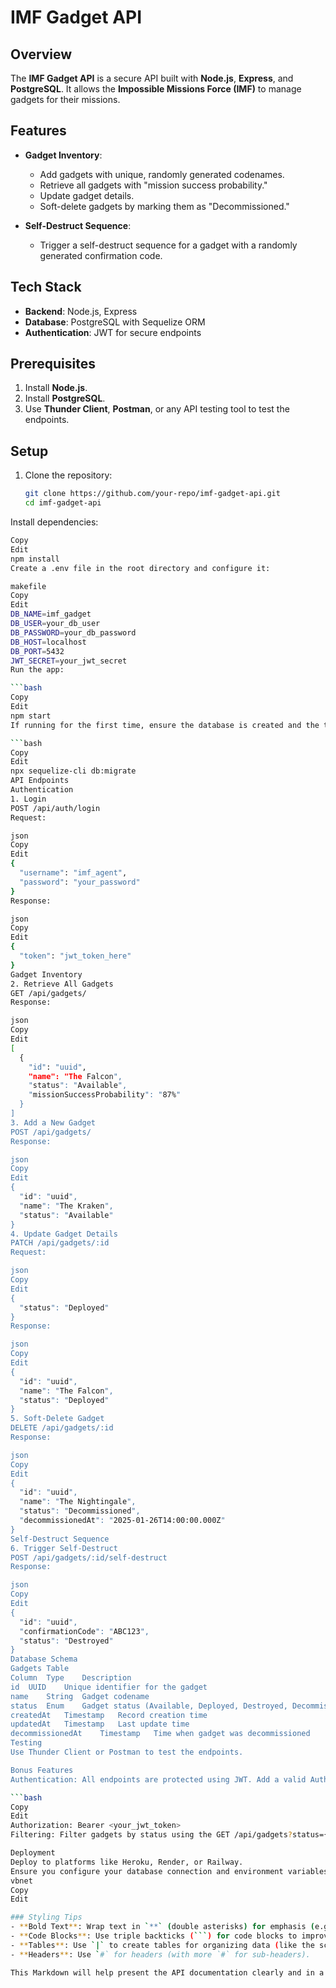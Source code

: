 # IMF Gadget API

## Overview
The **IMF Gadget API** is a secure API built with **Node.js**, **Express**, and **PostgreSQL**. It allows the **Impossible Missions Force (IMF)** to manage gadgets for their missions.

## Features
- **Gadget Inventory**:
  - Add gadgets with unique, randomly generated codenames.
  - Retrieve all gadgets with "mission success probability."
  - Update gadget details.
  - Soft-delete gadgets by marking them as "Decommissioned."
  
- **Self-Destruct Sequence**:
  - Trigger a self-destruct sequence for a gadget with a randomly generated confirmation code.

## Tech Stack

- **Backend**: Node.js, Express
- **Database**: PostgreSQL with Sequelize ORM
- **Authentication**: JWT for secure endpoints

## Prerequisites
1. Install **Node.js**.
2. Install **PostgreSQL**.
3. Use **Thunder Client**, **Postman**, or any API testing tool to test the endpoints.

## Setup
1. Clone the repository:

   ```bash
   git clone https://github.com/your-repo/imf-gadget-api.git
   cd imf-gadget-api
Install dependencies:

```bash
Copy
Edit
npm install
Create a .env file in the root directory and configure it:

makefile
Copy
Edit
DB_NAME=imf_gadget
DB_USER=your_db_user
DB_PASSWORD=your_db_password
DB_HOST=localhost
DB_PORT=5432
JWT_SECRET=your_jwt_secret
Run the app:

```bash
Copy
Edit
npm start
If running for the first time, ensure the database is created and the table structure is updated:

```bash
Copy
Edit
npx sequelize-cli db:migrate
API Endpoints
Authentication
1. Login
POST /api/auth/login
Request:

json
Copy
Edit
{
  "username": "imf_agent",
  "password": "your_password"
}
Response:

json
Copy
Edit
{
  "token": "jwt_token_here"
}
Gadget Inventory
2. Retrieve All Gadgets
GET /api/gadgets/
Response:

json
Copy
Edit
[
  {
    "id": "uuid",
    "name": "The Falcon",
    "status": "Available",
    "missionSuccessProbability": "87%"
  }
]
3. Add a New Gadget
POST /api/gadgets/
Response:

json
Copy
Edit
{
  "id": "uuid",
  "name": "The Kraken",
  "status": "Available"
}
4. Update Gadget Details
PATCH /api/gadgets/:id
Request:

json
Copy
Edit
{
  "status": "Deployed"
}
Response:

json
Copy
Edit
{
  "id": "uuid",
  "name": "The Falcon",
  "status": "Deployed"
}
5. Soft-Delete Gadget
DELETE /api/gadgets/:id
Response:

json
Copy
Edit
{
  "id": "uuid",
  "name": "The Nightingale",
  "status": "Decommissioned",
  "decommissionedAt": "2025-01-26T14:00:00.000Z"
}
Self-Destruct Sequence
6. Trigger Self-Destruct
POST /api/gadgets/:id/self-destruct
Response:

json
Copy
Edit
{
  "id": "uuid",
  "confirmationCode": "ABC123",
  "status": "Destroyed"
}
Database Schema
Gadgets Table
Column	Type	Description
id	UUID	Unique identifier for the gadget
name	String	Gadget codename
status	Enum	Gadget status (Available, Deployed, Destroyed, Decommissioned)
createdAt	Timestamp	Record creation time
updatedAt	Timestamp	Last update time
decommissionedAt	Timestamp	Time when gadget was decommissioned
Testing
Use Thunder Client or Postman to test the endpoints.

Bonus Features
Authentication: All endpoints are protected using JWT. Add a valid Authorization header:

```bash
Copy
Edit
Authorization: Bearer <your_jwt_token>
Filtering: Filter gadgets by status using the GET /api/gadgets?status={status} endpoint.

Deployment
Deploy to platforms like Heroku, Render, or Railway.
Ensure you configure your database connection and environment variables in the platform settings.
vbnet
Copy
Edit

### Styling Tips
- **Bold Text**: Wrap text in `**` (double asterisks) for emphasis (e.g., `**Node.js**`).
- **Code Blocks**: Use triple backticks (```) for code blocks to improve readability for commands, configurations, or responses.
- **Tables**: Use `|` to create tables for organizing data (like the schema section).
- **Headers**: Use `#` for headers (with more `#` for sub-headers).

This Markdown will help present the API documentation clearly and in a well-structured mann
